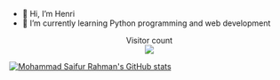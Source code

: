 - 👋 Hi, I’m Henri
- 🌱 I’m currently learning Python programming and web development


<!---
henriits/henriits is a ✨ special ✨ repository because its `README.md` (this file) appears on your GitHub profile.
You can click the Preview link to take a look at your changes.
--->


<p align="center"> 
  Visitor count<br>
  <img src="https://profile-counter.glitch.me/henriits/count.svg" />
</p>
 

[![Mohammad Saifur Rahman's GitHub stats](https://github-readme-stats.vercel.app/api/top-langs?username=henriits&hide=html,scss,stylus,blade,jupyter%20notebook,python,css,shell,batchfile,dockerfile,typescript&theme=algolia&show_icons=true)](https://github.com/henriits)
